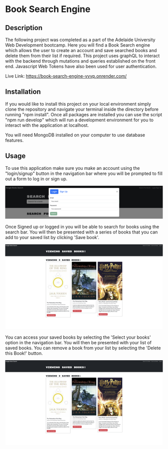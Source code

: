 # Book Search Engine

 ## Description
 The following project was completed as a part of the Adelaide University Web Development bootcamp. Here you will find a Book Search engine which allows the user to create an account and save searched books and delete them from their list if required. This project uses graphQL to interact with the backend through mutations and queries established on the front end. Javascript Web Tokens have also been used for user authentication. 

 Live Link: https://book-search-engine-vvvp.onrender.com/

## Installation
If you would like to install this project on your local environment simply clone the repository and navigate your terminal inside the directory before running "npm install". Once all packages are installed you can use the script "npm run develop" which will run a development environment for you to interact with the application at localhost.

You will need MongoDB installed on your computer to use database features. 

## Usage
To use this application make sure you make an account using the "login/signup" button in the navigation bar where you will be prompted to fill out a form to log in or sign up.

![Login or Signup](./client/src/assets/LoginSignUp.png)

Once Signed up or logged in you will be able to search for books using the search bar. You will then be presented with a series of books that you can add to your saved list by clicking 'Save book'.

![Search books page](./client/src/assets/SearchBooks.png)

You can access your saved books by selecting the 'Select your books' option in the navigation bar. You will then be presented with your list of saved books. You can remove a book from your list by selecting the 'Delete this Book!' button. 

![Saved books](./client/src/assets/SavedBooks.png)
